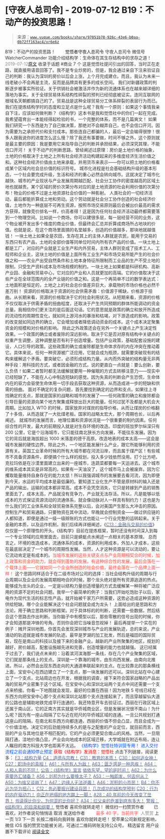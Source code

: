 # [守夜人总司令] - 2019-07-12 B19：不动产的投资思路！

> 来源：[`www.yuque.com/books/share/97051b78-926c-43e6-b0aa-0b72ff163ac4/xr6e6z`](https://www.yuque.com/books/share/97051b78-926c-43e6-b0aa-0b72ff163ac4/xr6e6z)

<ne-p id="520f42f3293818f927861ebbd5b15da4_p_0" data-lake-id="520f42f3293818f927861ebbd5b15da4_p_0"><ne-text id="ufdd8e543" style="color: rgb(51, 51, 51);">B19：不动产的投资思路！</ne-text></ne-p> <ne-p id="de0416b8162e7b1dd21fa256d8f0b743" data-lake-id="de0416b8162e7b1dd21fa256d8f0b743"><ne-text id="u53598a93" ne-fontsize="12" style="color: rgb(255, 255, 255);">原创</ne-text><ne-text id="uf5a959d7" ne-fontsize="14">觉悟者</ne-text><ne-text id="udc6c6169" ne-fontsize="14">守夜人总司令</ne-text></ne-p> <ne-p id="9d30a8911c157cb30a69fd2f767ca858" data-lake-id="9d30a8911c157cb30a69fd2f767ca858"><ne-text id="uabd33196" ne-fontsize="14" ne-bold="true" style="color: rgb(51, 51, 51);">守夜人总司令</ne-text></ne-p> <ne-p id="340fa153cc7f36c282f3266aab94a927" data-lake-id="340fa153cc7f36c282f3266aab94a927"><ne-text id="u659dcbfd" ne-fontsize="14" style="color: rgb(51, 51, 51);">微信号</ne-text><ne-text id="uf13f9669" ne-fontsize="14" style="color: rgb(51, 51, 51);">WatcherCommander</ne-text></ne-p> <ne-p id="78dd3f18f678aa89fe2fada4ad314ec1" data-lake-id="78dd3f18f678aa89fe2fada4ad314ec1"><ne-text id="udc6f645c" ne-fontsize="14" style="color: rgb(51, 51, 51);">功能介绍</ne-text><ne-text id="uc6553d83" ne-fontsize="14" style="color: rgb(51, 51, 51);">结构学：生命体在其生存结构中的求存之道！</ne-text></ne-p> <ne-p id="3840a0288e63befa51f20393287c83a0" data-lake-id="3840a0288e63befa51f20393287c83a0"><ne-text id="u6ec09a68" style="color: rgb(140, 140, 140);">2019-07-12</ne-text>[<ne-text id="u473f3295" ne-fontsize="14">原文</ne-text>](https://mp.weixin.qq.com/s?__biz=MzAxNDk1NjI2Mw==&mid=2247484650&idx=1&sn=36687887ab7cd444fd324c3906b8d54a&chksm=9b8a2762acfdae74b83a146bdd8994b81cb9879b3de5caa870c13c6253ad22b2f5c42b0fe59a&scene=27#wechat_redirect&cpage=345)</ne-p> <ne-p id="4b5513e1153cc1678e55491a2a0b0740" data-lake-id="4b5513e1153cc1678e55491a2a0b0740"><ne-text id="u3035533e" style="color: rgb(51, 51, 51);">收录于话题</ne-text></ne-p> <ne-p id="7324dcf778bda35b3c68b501334eb045" data-lake-id="7324dcf778bda35b3c68b501334eb045"><ne-text id="u1a0c864c" style="color: rgb(51, 51, 51);">#商业</ne-text></ne-p> <ne-p id="caef77e55fc2fe7636ab312c1aabbf88" data-lake-id="caef77e55fc2fe7636ab312c1aabbf88"><ne-text id="u8cc9e7bf" style="color: rgb(51, 51, 51);">7 个</ne-text></ne-p> <ne-p id="e8a93ae59419a8bd87ccca251803d42d" data-lake-id="e8a93ae59419a8bd87ccca251803d42d"><ne-text id="u2cf16f10" style="color: rgb(51, 51, 51);">这是觉悟社提问引出的回答，当时正在走路，就直接用语音回答了。我不是专业炒房的，但是，我会通过亲自下注来验证自己的判断：我认为深圳的房价以后会上涨，上个月完成建仓。而且，我认为未来一线老破小不会再是主流，反而是品牌具有更多的成长空间。</ne-text></ne-p> <ne-p id="e7fc1594fdc03dbd04680a9ada8a6895" data-lake-id="e7fc1594fdc03dbd04680a9ada8a6895"><ne-text id="u1e227f63" ne-bold="true" style="color: rgb(51, 51, 51);">我们对新疆政策的判断逐步被事实所验证。关于供销社会被激活并作为新的流通体系也在越来越详细的落地为事实。关于全球贸易体系结构性碎裂的预判已经彻底被证实。连同互联网的根域名天朝都搞自己的了。贸易战是这种全球贸易分工体系碎裂的表层行为而已。</ne-text><ne-text id="u247c9534" style="color: rgb(51, 51, 51);">我们在提炼结构学时的态度和立足点是什么呢？我有一个原则：如果这个事情我亲自下注，应该如何做判断？《结构学》这本书是我和觉悟社中的你们一起在完成。我希望蕴育出一本能经得起检验的书，一个完整的体系，而不是几篇爽文！</ne-text></ne-p> <ne-p id="7fdc2442b6c05ba61bc4a1f259c5ebcf" data-lake-id="7fdc2442b6c05ba61bc4a1f259c5ebcf"><ne-text id="u0da9009c" ne-bold="true" style="color: rgb(51, 51, 51);">如果我们研究一个东西是为了自己做决策，那绝对不会糊弄自己，也不会信口开河。因为需要为之承担代价和支付成本。那些连自己都骗的人，最后一定会输得很惨！</ne-text><ne-text id="ufa358390" style="color: rgb(51, 51, 51);">很多人跟我说你的进度怎么这么慢？除了我还有事要做，时间不够之外，这个原则就是最主要的原因：我是要用它来指导自己的判断并承担结果，必须深究其理，不能信口开河！</ne-text></ne-p> <ne-p id="703edfb437705d2311825bdab884399d" data-lake-id="703edfb437705d2311825bdab884399d"><ne-text id="u49e70f79" style="color: rgb(51, 51, 51);">关于不动产的判断思路，曾经阐述过原理：</ne-text><ne-text id="u86c3bb30" ne-bold="true" style="color: rgb(51, 51, 51);">房价是土地价格的抽象，土地的价格取决于土地之上所有社会经济活动构建起来的多维度经济生活价值之和。这种社会经济价值由土地来承载，并用货币来表示——你可以把土地的价格看成某个区域内社会总价值的标识符号。</ne-text></ne-p> <ne-p id="256edd77a9a79ddb9bc5e55ee6b3f36c" data-lake-id="256edd77a9a79ddb9bc5e55ee6b3f36c"><ne-text id="ufc421f1b" style="color: rgb(51, 51, 51);">城市化进程是社会基础结构升级的基本形态，一个社会要完成升级，生活和经济的重心必然会转向城市。这就决定了城市化越快、城市的产业现状与产业发展周期越匹配、社会分工协作的密度越高的区域土地也就越贵。</ne-text><ne-text id="u12966d0c" ne-bold="true" style="color: rgb(51, 51, 51);">某个区域的房价次第分布对应的是土地资源的社会利用价值的次第分布！物业的价格不过是土地资源社会价值的一种影射。</ne-text></ne-p> <ne-p id="13f6dfb62c32254a2559a5afa2384d62" data-lake-id="13f6dfb62c32254a2559a5afa2384d62"><ne-text id="ud68cf857" style="color: rgb(51, 51, 51);">人类社会的一切经济活动，最后都能折算成土地和劳动。这个劳动就是社会分工协作创造的社会经济价值，土地作为一种底层不可再生资源，按照市场交易原则最后会被出价最高的需求方获得，就像竞价排名一样，价高者得！这是因为任何社会经济活动最终都需要落到一个物理空间。比如说一个商场，你可以建很多层，每一层经营不同的业务，这个物业被开发出多个维度的商业价值，但最终会汇总并折算成商场所占地块的价值。也就是说，在这个商场里面搞的名堂越多，创造的价值越多，那块地就越值钱！</ne-text></ne-p> <ne-p id="c2e3e2fa447d08ffdb2ce0ff78a9c067" data-lake-id="c2e3e2fa447d08ffdb2ce0ff78a9c067"><ne-text id="u20210014" ne-bold="true" style="color: rgb(51, 51, 51);">一块土地上如果全是农田，生存在其上的主体人群就是农民，能用于交易的东西只有农产品，土地的全部价值等同单位时间内所有农产品的价值。一块土地上都是工厂，对应的产业就是工业生产和内外贸易，主体人群则变成了技术工人、工程师和企业主，这块土地的价值是上面所有工业生产和市场交易所能产生的社会价值之和——农业产出受自然条件和土地本身特征所限制而工业品的生产不受土地的限制，只受生产资料成本及市场规模的制约。一块土地上如果都是科研机构、高新产业园、金融和贸易中心，它对应的产业和人员就更加的高端。它的价值取决于这些产业在全球范围内的全产业链的价值之和。这是一个再简单不过的数学表达式：土地面积是恒定的，土地之上的社会总价值差异巨大，承载物的市场价格也必然千差万别！</ne-text></ne-p> <ne-p id="fd9d4c469e15d7d34fdc3745f6a25ca3" data-lake-id="fd9d4c469e15d7d34fdc3745f6a25ca3"><ne-text id="ub3613a19" ne-bold="true" style="color: rgb(51, 51, 51);">资源的价格取决于资源的社会供需矛盾：价值源于稀缺，价格源于扭曲。从长期来看，资源的价格取决于它的社会利用状况。从短期来看，资源的价格不仅仅取决于供需矛盾的扭曲程度，还取决于产生共同预期的群体所能调动的资金总量。</ne-text><ne-text id="ub5645b26" style="color: rgb(51, 51, 51);">我相信你们更关注的是后面这句话。它的意思就是政策的确立和放开所造成的流动性的周期性变化，就如同上游河水的暴涨和枯竭，对下游造成的影响。政策的改变就如同边界的确立，它会增加或者降低调动资金的成本。这个成本决定聚集资金的规模和对价格的影响。</ne-text></ne-p> <ne-p id="d774cce96cec1e248dfa60a625bb5784" data-lake-id="d774cce96cec1e248dfa60a625bb5784"><ne-text id="u2ae4e487" style="color: rgb(51, 51, 51);">除此之外政策还会在另外一个关键点上产生决定性效果。</ne-text><ne-text id="uaedf2c61" ne-bold="true" style="color: rgb(51, 51, 51);">一个政策的确立或者废除的深远影响，取决于它是否对原有结构中关键点的权重产生调整，这种调整是否有利于创造增量。</ne-text><ne-text id="ubead224b" style="color: rgb(51, 51, 51);">包括产业政策，基础配套设施的建设，人口引导的政策。这些政策的确立或废除都是生命体求存的内在冲突在推动着它。具体来说，</ne-text><ne-text id="ubbd52e08" ne-bold="true" style="color: rgb(51, 51, 51);">任何一种资源被广泛应用，它就会成为瓶颈，就需要突破现有的结构来缓解这个矛盾。</ne-text><ne-text id="u225436c4" style="color: rgb(51, 51, 51);">要突破它，必须形成结构力量。从内而外突破的结构量无非两种手段：用科技的方式，或者因金融的方式。说的更直白一点就是：要么创新，要么负债！如果二者暂时都无法缓解就要用一种催眠的方式去转移注意力——现实中已经短缺了，不能在人心中制造短缺的感觉。因为失真的判断会产生恐慌，生命体内在的驱力会驱使生命体用一切手段去获取这种资源，从而造成进一步的短缺和供需的扭曲。</ne-text></ne-p> <ne-p id="c73284fb210a49df8f32fc0025c074af" data-lake-id="c73284fb210a49df8f32fc0025c074af"><ne-text id="u69a87e37" ne-bold="true" style="color: rgb(51, 51, 51);">面对不确定的复杂问题，首先要找到确定的边界和支点。</ne-text><ne-text id="uf60af247" style="color: rgb(51, 51, 51);">如果往上寻找确定的支点，那就是国家的战略和城市的发展了——任何政策的确立和废除都会引导巨量的资源向某个地方聚集或释放出巨大的能量。任何过犹不及都是大机会大周期。比如加入 WTO 的时候，国家放弃对煤炭的指导价格，从而让煤炭的价格翻了十多倍，从而造就了一大批煤老板。国家的战略太宏大，那个周期也长，以后再阐述。</ne-text></ne-p> <ne-p id="e85693585d2f46890d0ca320b69acfcd" data-lake-id="e85693585d2f46890d0ca320b69acfcd"><ne-text id="u97a82f85" ne-bold="true" style="color: rgb(51, 51, 51);">就城市的发展而言，地理位置和资源状况是一个很重要的制约因素。任何综合性的开发，最大的前期投入就是对生存环境的改造。</ne-text><ne-text id="u960f2887" style="color: rgb(51, 51, 51);">印度的班加罗尔纵深只有 200 公里，它是个沿海城市，它只能往南北狭长方向发展，不能往东发展。因为它的背后就是海拔超出 1000 米落差的德干高原。改造地表的成本太高——这会是城市发展的硬性边界。除此之外，一个地区能发展什么产业，跟它所能够利用的资源有关。英国工业革命时候的所有大城市都在河流沿岸，而且属于煤产区！有些城市不具备资源条件，即便搞个什么样的规划，投入多少钱依然没用。打个比方吧，克拉玛依是在沙漠里面建立出来的一座城市，连蔬菜都要每一天运进去。这个城市的维系成本其实是非常高的。如果有一天油没了，这个城市马上会被废弃。因为它攫取能量维持自身存在的能力太低！所以我强调城市的发展要去看河流，因为即便到今天，水运的平均成本是最低廉的。要知道工业化生产不管是原材料的输入还是产品的输出，运输的成本都非常高。成本不会凭空消失，它只是转嫁到产品的销售里面去了。成本太高，产品就没有竞争力，产业就无法存活。所以，凡是能够以低成本的方式保证资源流动的流通体系，就会像动脉对人一样具有制约力！这也是为什么我们的工业体系和全球贸易体系完整以后，会对美国产生那么大冲击的原因。</ne-text><ne-text id="ubf8bc28d" ne-bold="true" style="color: rgb(51, 51, 51);">控制生产和贸易通路，只要物资在其中流动，早晚就会控制资金——做过供应链的人都知道，即便是通过一级一级赊账的方式也能让一个行业完整的运转起来。</ne-text><ne-text id="u7d6378f2" style="color: rgb(51, 51, 51);">关于金融的本质，以及运作机制，我们后续再详细阐述，《</ne-text>[<ne-text id="u48323a0e" style="color: rgb(87, 107, 149);">C13：金融与交易的价值</ne-text>](http://mp.weixin.qq.com/s?__biz=MzAxNDk1NjI2Mw==&mid=2247484195&idx=1&sn=29b44cb469007b95d165440e2afaf4b0&chksm=9b8a20abacfda9bd5243c3a87b445cb401fc462d7ad3b1e60c51d02aad41d814d8c704e87521&scene=21#wechat_redirect)<ne-text id="u9e352af9" style="color: rgb(51, 51, 51);">》仅仅是一个原理性的开头。《结构学》目前在提炼框架，暂时还没有时间深入到每一个专业领域的应用里面去，目前只是蜻蜓点水阐述一点相关的基本原理。</ne-text></ne-p> <ne-p id="315fd0ffb2a6bcd5ba739764619e7ca8" data-lake-id="315fd0ffb2a6bcd5ba739764619e7ca8"><ne-text id="u531227a6" ne-bold="true" style="color: rgb(51, 51, 51);">总而言之，环境的改造成本，流通体系的成本，资源的利用成本，外加人才成本，这些在最底层决定了一个城市的周期性发展。</ne-text><ne-text id="u8c9c043e" style="color: rgb(51, 51, 51);">当然，人才这种资源是可以流动的，要让它流动肯定是有成本的。</ne-text><ne-text id="ue965cec5" style="color: rgb(255, 76, 65);">当城市发展的这些关键支点与产业周期相契合的时候，加上政策和资金的助力，就会得到蓬勃的发展。有这种综合性的发展，最后会落在一个载体上面——它就如同一个企业所创造的社会价值，最终会落在一个品牌上面一样！</ne-text></ne-p> <ne-p id="b0d7428f944e2bc4f8fd20efc7ff4a78" data-lake-id="b0d7428f944e2bc4f8fd20efc7ff4a78"><ne-text id="ud63c8fc5" style="color: rgb(51, 51, 51);">这个思路同样适合于在二级市场对公司的选择：</ne-text><ne-text id="udf7fa862" ne-bold="true" style="color: rgb(51, 51, 51);">当社会结构升级的周期与行业周期以及企业的发展周期相吻合的时候，那个龙头绝对是所有资源追逐的热点。能够成为龙头的企业，一定是以结构力量创造增量的方式去缓解某一种将被广泛应用的资源不足的社会问题。</ne-text><ne-text id="ua97814c3" style="color: rgb(51, 51, 51);">我举一个最简单的例子：当我们开始吃饱肚子以后，家电作为现代生活的标志性产品，就开始被千家万户所需要，这势必造成这种资源的供给短缺。哪个企业能解决这个社会问题就会成为龙头！</ne-text></ne-p> <ne-p id="34c62706a440c3521bb15e15c85c84a2" data-lake-id="34c62706a440c3521bb15e15c85c84a2"><ne-text id="ua4197763" style="color: rgb(51, 51, 51);">上面给出的是思路和方法论，用于确立思路和判断框架。对于具体标的的判断，还需要一些数据，然后结合这个思路去作出判断。</ne-text><ne-text id="ua44f02a1" ne-bold="true" style="color: rgb(51, 51, 51);">当你脑子中有模型以后，那些零散的信号出现的时候，你才会知道那是冲锋的号角。否则你会把它当噪音忽视掉！</ne-text></ne-p> <ne-p id="021b91d8be44aba61cb8a51ddefe42f3" data-lake-id="021b91d8be44aba61cb8a51ddefe42f3"><ne-text id="uc55f817e" style="color: rgb(51, 51, 51);">最后再提举一个实在的例子：摊开深圳地图，你首先会发现深圳城市与产业的发展轨迹，总的来说，产业涌动的轨迹就是城市发展的轨迹。最早是罗湖的加工批发，然后是福田的国际贸易，现在是南山的科技以及接下来的金融产业。越新的产业所聚集的地区，规划的越好，房价越高，配套设施越先进和完善，创造增量的能力也就越强。</ne-text></ne-p> <ne-p id="fe53ea0b6b24afd9841d545edf0edc4f" data-lake-id="fe53ea0b6b24afd9841d545edf0edc4f"><ne-text id="u5b1e579a" style="color: rgb(51, 51, 51);">这已经属于过去了，我们说点未来的：沿着滨河滨海那一条线，存在几个产业聚集的区域，它们就是那条线上的支点。深圳是一个靠海的城市，由东向西发展，由南向北推进。所以，必然会出现东西走向的大通道串联起来的支点。在比较靠北的那条横线上面，宝安中心在西边建立了一个支点，那一块发展的还可以。深圳北站在中心建立了一个支点，北站周边也在开发，根据我的调查，接下来符合国家战略的产品出海的贸易产业密集于这个区域。在宝安中心和深圳北站两个支点中间还需要一个支点来桥接。你看一下地图就会发现，最好的位置在西丽！因为地铁 5 号线已经在东西方向把宝安中心那个支点和深圳北站那个支点连接起来了，而且穿越留仙大道的公路也是辅助地铁完成平行连通的，我还特意开车去验证过。西丽在行政区域上还属于南山区，它的正南方其实就是华侨城商业区，但是发展状况很不南山！为什么呢？因为有一座山阻隔了它与近在咫尺的华侨城区域的连通。一旦公共规划打通这座山的阻隔，在南北和东西方向都连通，西丽的价值不但会凸显，而且会成为一个价值洼地。决定它的后劲能持续多久的是与之配套的产业定位，就目前而言，西丽的产业与其地位是不相匹配的。它的产业必须更契合南山的风格。当然，一旦阻隔打通，洼地价值凸显，产业会向地成本的区域迁移，大学城就在附近布局，连让人瞩目的南方科技大学也距离不太远。</ne-text></ne-p> <ne-p id="886f1502c8a05b18cef1986bda2f53e0" data-lake-id="886f1502c8a05b18cef1986bda2f53e0" ne-alignment="center"><ne-text id="ua4c7e022" ne-fontsize="13" style="color: rgb(0, 82, 255);">《结构学》觉悟社特训营专用！</ne-text></ne-p> <ne-p id="acd2fe9523a47dc18188e4a4a1835215" data-lake-id="acd2fe9523a47dc18188e4a4a1835215" ne-alignment="center"><ne-text id="u6687bb61" ne-fontsize="13" style="color: rgb(0, 82, 255);">进入交付流程之前会通知停止预定</ne-text></ne-p> <ne-p id="65c263b711dab22d99f1563ad0802069" data-lake-id="65c263b711dab22d99f1563ad0802069" ne-alignment="center"><ne-text id="ufba8a468" style="color: rgb(255, 0, 0);">获取《结构学》发消息</ne-text><ne-text id="u09b52703" ne-bold="true" style="color: rgb(255, 0, 0);">：觉悟社</ne-text></ne-p>  <ne-p id="bdec904d06b03291bd5f2a818a31225a" data-lake-id="bdec904d06b03291bd5f2a818a31225a" ne-alignment="center"><ne-card data-card-name="image" data-card-type="inline" id="k8oSl" data-event-boundary="card" style="color: rgb(51, 51, 51);"><ne-p id="5283871e5a31c3d3efee8ffcacc9171b" data-lake-id="5283871e5a31c3d3efee8ffcacc9171b"><ne-text id="u0f37bd89" ne-fontsize="13" style="color: rgb(51, 51, 51);">点击下列链接，阅读更多：</ne-text></ne-p> <ne-p id="414b132ba01da749944a7fcab8130722" data-lake-id="414b132ba01da749944a7fcab8130722">[<ne-text id="u85550d0c" ne-fontsize="13" ne-bold="true" style="color: rgb(87, 107, 149);">F3：结构力量</ne-text>](http://mp.weixin.qq.com/s?__biz=MzAxNDk1NjI2Mw==&mid=2247484256&idx=1&sn=f10d9c530bfd6ea08b25d4bec657c13a&chksm=9b8a20e8acfda9fee057f2df26790f905c898132cac91d833d14e636edb00c20514d63189a88&scene=21#wechat_redirect)</ne-p> <ne-p id="435e53202d35ff992fe0d5e22f923e90" data-lake-id="435e53202d35ff992fe0d5e22f923e90">[<ne-text id="u8f90bcac" ne-fontsize="13" ne-bold="true" style="color: rgb(87, 107, 149);">C4：道德与宗教！</ne-text>](http://mp.weixin.qq.com/s?__biz=MzAxNDk1NjI2Mw==&mid=2247484608&idx=1&sn=49b58f2f27c117c1c42e6270e8d2d8c2&chksm=9b8a2748acfdae5ea3d03e3a9843d183498241c03b0d57b01b9c315e23757604fd0e1bfdb96f&scene=21#wechat_redirect)</ne-p> <ne-p id="d93af4983d494d9f95e16cdffe2d6088" data-lake-id="d93af4983d494d9f95e16cdffe2d6088">[<ne-text id="u9e3c4e1f" ne-fontsize="13" ne-bold="true" style="color: rgb(87, 107, 149);">C31：教育的本质！</ne-text>](http://mp.weixin.qq.com/s?__biz=MzAxNDk1NjI2Mw==&mid=2247484645&idx=1&sn=0c19e963af345ec0d157348555f45482&chksm=9b8a276dacfdae7bb43eb0602bf7d9fdc827d0675a7350f893c5b3b43986de58782355a2065d&scene=21#wechat_redirect)</ne-p> <ne-p id="73205a7cfd0ed6bb31f5de7e96641e9c" data-lake-id="73205a7cfd0ed6bb31f5de7e96641e9c">[<ne-text id="u843d1781" ne-fontsize="13" ne-bold="true" style="color: rgb(87, 107, 149);">C30：如何追女神！</ne-text>](http://mp.weixin.qq.com/s?__biz=MzAxNDk1NjI2Mw==&mid=2247484588&idx=1&sn=de5c95495cc04bcfe8644c3c2bc025c3&chksm=9b8a2724acfdae3286a142c2de506a7494e2d7aa50c990c0e159cedab07b5287040f286dfac6&scene=21#wechat_redirect)</ne-p> <ne-p id="2e2017ea9d0e555e5091cad9c52add9d" data-lake-id="2e2017ea9d0e555e5091cad9c52add9d">[<ne-text id="u2fcd3e5e" ne-fontsize="13" ne-bold="true" style="color: rgb(87, 107, 149);">C27：职场中的真相！</ne-text>](http://mp.weixin.qq.com/s?__biz=MzAxNDk1NjI2Mw==&mid=2247484554&idx=1&sn=fec6641c1838970ea6d16cfe1a68f9e1&chksm=9b8a2702acfdae14e71017ee02594f3b47abc738b773bc3dbd5e80968dccae0e90f17977a339&scene=21#wechat_redirect)</ne-p> <ne-p id="1e2919459bf5dca92c299494b8461dd5" data-lake-id="1e2919459bf5dca92c299494b8461dd5">[<ne-text id="u284582a2" ne-fontsize="13" ne-bold="true" style="color: rgb(87, 107, 149);">A61：与所有人为敌！</ne-text>](http://mp.weixin.qq.com/s?__biz=MzAxNDk1NjI2Mw==&mid=2247484601&idx=1&sn=c80e839436bd78047d0f5ea3c9e69890&chksm=9b8a2731acfdae27acc75952e866e0642eea99cb2acfeab4101e209ecc728fd94eb2adc7434c&scene=21#wechat_redirect)</ne-p> <ne-p id="afe11fc9917e2fc6c8e2c1dd6b323e31" data-lake-id="afe11fc9917e2fc6c8e2c1dd6b323e31">[<ne-text id="u39fcb134" ne-fontsize="13" ne-bold="true" style="color: rgb(87, 107, 149);">A63：匮乏感是一种恶疾！</ne-text>](http://mp.weixin.qq.com/s?__biz=MzAxNDk1NjI2Mw==&mid=2247484613&idx=1&sn=67f0957ae7ffa817652c3cb9f14a13b9&chksm=9b8a274dacfdae5b9fb0ddc58544dec9a94900fe1baab61b6b4d00236965579c32b8fd7e1e63&scene=21#wechat_redirect)</ne-p> <ne-p id="7ce567648dac6f45dd9dfd029b65a403" data-lake-id="7ce567648dac6f45dd9dfd029b65a403">[<ne-text id="u989f91f3" ne-fontsize="13" ne-bold="true" style="color: rgb(87, 107, 149);">A64：人和人真的不同！</ne-text>](http://mp.weixin.qq.com/s?__biz=MzAxNDk1NjI2Mw==&mid=2247484618&idx=1&sn=ef99e3ee9800a28ff0f36ea6977f2133&chksm=9b8a2742acfdae5455f0f4c75f66030655dee2432d9b54ed40cc125ff86625cfda817fadfbd2&scene=21#wechat_redirect)</ne-p> <ne-p id="e2165eaf58786c465da89f3d6af55b1a" data-lake-id="e2165eaf58786c465da89f3d6af55b1a">[<ne-text id="u680f4e72" ne-fontsize="13" ne-bold="true" style="color: rgb(87, 107, 149);">公告：《结构学》宣言</ne-text>](http://mp.weixin.qq.com/s?__biz=MzAxNDk1NjI2Mw==&mid=2247484505&idx=1&sn=95b4424393e36eda97e76284318a3f38&chksm=9b8a27d1acfdaec7c00ce60807bd673a33454adf9b992a8ef9b44687a93b333dcf676d0b77c3&scene=21#wechat_redirect)</ne-p> <ne-p id="30d60438e699b70fa739bb9d3be352bb" data-lake-id="30d60438e699b70fa739bb9d3be352bb">[<ne-text id="ued5b876e" ne-fontsize="13" ne-bold="true" style="color: rgb(87, 107, 149);">依依东望，望的是时间！</ne-text>](http://mp.weixin.qq.com/s?__biz=MzAxNDk1NjI2Mw==&mid=2247483947&idx=1&sn=1dcdd529b9dad09a00b6e3e2b14c8245&chksm=9b8a21a3acfda8b5fe1dae1c8979dec0be990a569bc03372af815b4e0f08913e938d57aa6b25&scene=21#wechat_redirect)</ne-p> <ne-p id="a983d5e788c140de089950da27ce97ce" data-lake-id="a983d5e788c140de089950da27ce97ce">[<ne-text id="u9f7baa7b" ne-fontsize="13" ne-bold="true" style="color: rgb(87, 107, 149);">A62：为什么需要外汇储备？</ne-text>](http://mp.weixin.qq.com/s?__biz=MzAxNDk1NjI2Mw==&mid=2247484604&idx=1&sn=2217abffb62dc6bd2fd19929e13f745c&chksm=9b8a2734acfdae22952edbb235321e2d155694f0b44635f4c6e612365cf0f7302d5683d89c6a&scene=21#wechat_redirect)</ne-p> <ne-p id="9b5c8d83d54f8ea8665bf483fa70b3c0" data-lake-id="9b5c8d83d54f8ea8665bf483fa70b3c0">[<ne-text id="u4f6b3360" ne-fontsize="13" ne-bold="true" style="color: rgb(87, 107, 149);">A56：刘邦为什么要换太子？</ne-text>](http://mp.weixin.qq.com/s?__biz=MzAxNDk1NjI2Mw==&mid=2247484574&idx=1&sn=5ed4d23f15b1523357c663394fe17eed&chksm=9b8a2716acfdae0067c043e7f714afa42a672e6d43d777dff978f561399710e4a4f977a43ede&scene=21#wechat_redirect)</ne-p> <ne-p id="c1e0da21be932f138f3949b338e45f0c" data-lake-id="c1e0da21be932f138f3949b338e45f0c">[<ne-text id="u677a9dfe" ne-fontsize="13" ne-bold="true" style="color: rgb(87, 107, 149);">A53：一触即发，何去何从？</ne-text>](http://mp.weixin.qq.com/s?__biz=MzAxNDk1NjI2Mw==&mid=2247484535&idx=1&sn=730dd962738c90e2a5de9558e0b6471a&chksm=9b8a27ffacfdaee9fcaf3cb350e1589a70eae4bde6172b6bd3a08b7f61fbd7645890b76b88c7&scene=21#wechat_redirect)</ne-p> <ne-p id="d21a5efb7f6bcdc9bb4d4fc0b10a7bf4" data-lake-id="d21a5efb7f6bcdc9bb4d4fc0b10a7bf4">[<ne-text id="u71a90185" ne-fontsize="13" ne-bold="true" style="color: rgb(87, 107, 149);">A50：为啥又谈崩了！</ne-text>](http://mp.weixin.qq.com/s?__biz=MzAxNDk1NjI2Mw==&mid=2247484515&idx=1&sn=d5912e7e1901f7fae49d39a99d8e3b6a&chksm=9b8a27ebacfdaefde82ea607527b72552b9bca352e99f6f0875ba5b7beeddd16879b85802bde&scene=21#wechat_redirect)</ne-p> <ne-p id="87c8a1a01299dd98311b452a195939e7" data-lake-id="87c8a1a01299dd98311b452a195939e7">[<ne-text id="u2202e779" ne-fontsize="13" ne-bold="true" style="color: rgb(87, 107, 149);">A47：边缘人无法逆袭！</ne-text>](http://mp.weixin.qq.com/s?__biz=MzAxNDk1NjI2Mw==&mid=2247484476&idx=1&sn=42cd8e7b62b1c430768fe9583a9715b4&chksm=9b8a27b4acfdaea2f7ac778f91e72c9b69a725224a18c6d576f3de7caf0ff91a040bf5622645&scene=21#wechat_redirect)</ne-p> <ne-p id="3260c19410a0b8bc32ec6b372fcf8026" data-lake-id="3260c19410a0b8bc32ec6b372fcf8026">[<ne-text id="u1db58e7a" ne-fontsize="13" ne-bold="true" style="color: rgb(87, 107, 149);">A46：淤积的小市民！</ne-text>](http://mp.weixin.qq.com/s?__biz=MzAxNDk1NjI2Mw==&mid=2247484472&idx=1&sn=f5df702c026dbb04688151086cdf7493&chksm=9b8a27b0acfdaea6ed5b712d94b3725bf8e322b39101916f48f935c102c433e9c7239b596c9f&scene=21#wechat_redirect)</ne-p> <ne-p id="e8819beffacba0448a552084c8340d73" data-lake-id="e8819beffacba0448a552084c8340d73">[<ne-text id="u267f318a" ne-fontsize="13" ne-bold="true" style="color: rgb(87, 107, 149);">B4：你不必为华为担心！</ne-text>](http://mp.weixin.qq.com/s?__biz=MzIzMDYwOTM0Mg==&mid=2247483951&idx=1&sn=7850925e07db502ec2116efe0211318f&chksm=e8b19afedfc613e816bdef573343dbe2127c92d828c071510a8a8b9cb98384cdc7a6dbf8fbdd&scene=21#wechat_redirect)</ne-p> <ne-p id="0499c67944c1457320c5c7bfac55e48b" data-lake-id="0499c67944c1457320c5c7bfac55e48b">[<ne-text id="u71bdebcf" ne-fontsize="13" ne-bold="true" style="color: rgb(87, 107, 149);">C12：务必要振兴建设兵团！</ne-text>](http://mp.weixin.qq.com/s?__biz=MzAxNDk1NjI2Mw==&mid=2247484193&idx=1&sn=88c86597191d0c97a411f9ea6f7b7c5d&chksm=9b8a20a9acfda9bfae819e8e42531fe6d523dd244ef0fc0c0787ab812540108c181f7ec2ffa9&scene=21#wechat_redirect)</ne-p> <ne-p id="1532389332ac83c9954a3500e2efcb15" data-lake-id="1532389332ac83c9954a3500e2efcb15">[<ne-text id="u57cf5f5c" ne-fontsize="13" ne-bold="true" style="color: rgb(87, 107, 149);">几次成功的结构学预判</ne-text>](http://mp.weixin.qq.com/s?__biz=MzAxNDk1NjI2Mw==&mid=2247484266&idx=1&sn=02ab915e029cbe24d91712f741b3f37c&chksm=9b8a20e2acfda9f4498a5c76204c101ab26e7311f2fb7d3043de108d4ff6e18d72a1c889a569&scene=21#wechat_redirect)</ne-p> <ne-p id="4979599d2b04df10cc4ad4abfd0db55d" data-lake-id="4979599d2b04df10cc4ad4abfd0db55d">[<ne-text id="u5faa60c8" ne-fontsize="13" ne-bold="true" style="color: rgb(87, 107, 149);">C20：行为的内在驱动力！</ne-text>](https://mp.weixin.qq.com/s?__biz=MzIzMDYwOTM0Mg==&mid=2247484003&idx=1&sn=a62ddbccc64f9f19890c0dff9605b6f7&scene=21#wechat_redirect)</ne-p> <ne-p id="7fabddd144763f56e6514740bcab9ed8" data-lake-id="7fabddd144763f56e6514740bcab9ed8">[<ne-text id="u2879c007" ne-fontsize="13" ne-bold="true" style="color: rgb(87, 107, 149);">向正在坍塌的地方踹上一脚！</ne-text>](http://mp.weixin.qq.com/s?__biz=MzAxNDk1NjI2Mw==&mid=2247483789&idx=1&sn=5e44b7b524c3dc4bb7705f49ed0a44a3&chksm=9b8a2205acfdab139e4b1d44ef6702b09c9fbf79505340205d13fbdaa33207a997f54bee0e97&scene=21#wechat_redirect)</ne-p> <ne-p id="ea65ca252b2bd59c9330fb7b85068595" data-lake-id="ea65ca252b2bd59c9330fb7b85068595">[<ne-text id="uff5fa4f2" ne-fontsize="13" ne-bold="true" style="color: rgb(87, 107, 149);">A28：40 年前的今天改变了世界！</ne-text>](http://mp.weixin.qq.com/s?__biz=MzAxNDk1NjI2Mw==&mid=2247484305&idx=1&sn=34b19d12210bf9f765c6eb615b787ac6&chksm=9b8a2019acfda90fff45ea8c17ccb37c75e04c7420ad9b303a0fb0069110cee644e6f592d95f&scene=21#wechat_redirect)</ne-p> <ne-p id="8d457488299a43fdf6d9b455df51164f" data-lake-id="8d457488299a43fdf6d9b455df51164f">[<ne-text id="u900f6957" ne-fontsize="13" ne-bold="true" style="color: rgb(87, 107, 149);">书读得比你少，为何混的比你好？</ne-text>](http://mp.weixin.qq.com/s?__biz=MzAxNDk1NjI2Mw==&mid=2247484296&idx=1&sn=b0e0f11f50023aa8a20e8eeb51d39e10&chksm=9b8a2000acfda916885455b30687e2f18099abba31c78b2fabb95ca1b89ddc40f2415317d368&scene=21#wechat_redirect)</ne-p> <ne-p id="3adc1963c2a2c7df902cd24a368aaa01" data-lake-id="3adc1963c2a2c7df902cd24a368aaa01">[<ne-text id="ubdc4f8c0" ne-fontsize="13" ne-bold="true" style="color: rgb(87, 107, 149);">A34：烂父亲的危害到底有多大！</ne-text>](http://mp.weixin.qq.com/s?__biz=MzAxNDk1NjI2Mw==&mid=2247484348&idx=1&sn=944a6aac1e8035011b56508ea74fb48e&chksm=9b8a2034acfda922b803681a568bf7b75ce8342cf507080d2e636098b7ee9dfc1391836f7341&scene=21#wechat_redirect)</ne-p> <ne-p id="e63b787e5199d6e0a583656cca34187d" data-lake-id="e63b787e5199d6e0a583656cca34187d">[<ne-text id="uf6575714" ne-fontsize="13" ne-bold="true" style="color: rgb(87, 107, 149);">警报：《结构学》的目录和纲要！</ne-text>](http://mp.weixin.qq.com/s?__biz=MzAxNDk1NjI2Mw==&mid=2247484593&idx=1&sn=5ec84d78201320511260f18a170dd539&chksm=9b8a2739acfdae2f3f64efc39512bdba6569eb8ebbe4da30839c1116ed7f9e2e6ffcad864cc2&scene=21#wechat_redirect)</ne-p> <ne-p id="5c97ad56f2d41959abd504dad752dac7" data-lake-id="5c97ad56f2d41959abd504dad752dac7"><ne-text id="ue9cdc48a" style="color: rgb(51, 51, 51);">觉悟者</ne-text></ne-p> <ne-p id="8e35d6938ac896c041a4b4c7e576f2ad" data-lake-id="8e35d6938ac896c041a4b4c7e576f2ad"><ne-text id="ue36d5f77" style="color: rgb(51, 51, 51);">喜欢你就转走吧！</ne-text></ne-p> <ne-p id="6f3914559b31fcfb91ddec061db7ad02" data-lake-id="6f3914559b31fcfb91ddec061db7ad02"><ne-text id="u0465b09d" ne-bold="true" style="color: rgb(51, 51, 51);">微信扫一扫赞赏作者</ne-text><ne-text id="ucd71970d" ne-bold="true" style="color: rgb(255, 255, 255);">赞赏</ne-text></ne-p> <ne-p id="42c4218091b224f9054b88877094ee47" data-lake-id="42c4218091b224f9054b88877094ee47"><ne-text id="uca60e4fa" style="color: rgb(51, 51, 51);">已喜欢，</ne-text><ne-text id="ub658f38c">对作者说句悄悄话</ne-text></ne-p> <ne-p id="8a7139f66cad6d87b3a6993d9806041d" data-lake-id="8a7139f66cad6d87b3a6993d9806041d"><ne-text id="uf926101d" style="color: rgb(51, 51, 51);">取消</ne-text></ne-p> <ne-p id="8b643b742b76abbe43c9a590e86a469d" data-lake-id="8b643b742b76abbe43c9a590e86a469d"><ne-text id="ud3b8844e" ne-fontsize="14" ne-bold="true" style="color: rgb(51, 51, 51);">发送给作者</ne-text></ne-p> <ne-p id="f029e180cbc0141ab8cd7722f11e41e7" data-lake-id="f029e180cbc0141ab8cd7722f11e41e7"><ne-text id="u95d983a0" ne-bold="true" style="color: rgb(255, 255, 255);">发送</ne-text></ne-p> <ne-p id="1906c41fd3ac8464c736e273f314eb6a" data-lake-id="1906c41fd3ac8464c736e273f314eb6a"><ne-text id="uf890196f" ne-fontsize="13" style="color: rgb(250, 81, 81);">最多 40 字，当前共字</ne-text></ne-p> <ne-p id="e858ac00a14c34641faafcdac55db358" data-lake-id="e858ac00a14c34641faafcdac55db358"><ne-text id="ud57e2011" style="color: rgb(136, 136, 136);"> 人赞赏</ne-text></ne-p> <ne-p id="6c8141957acf23e8f5bcdfa51de8e8a9" data-lake-id="6c8141957acf23e8f5bcdfa51de8e8a9"><ne-text id="u9cff5d6c" style="color: rgb(51, 51, 51);">上一页</ne-text> <ne-text id="udca1a8ba">1</ne-text><ne-text id="ue1e62832" style="color: rgb(51, 51, 51);">/3 下一页</ne-text></ne-p> <ne-p id="2184d5a9ef548d05b96a59a04d442295" data-lake-id="2184d5a9ef548d05b96a59a04d442295"><ne-text id="ufbf8541e" style="color: rgb(51, 51, 51);">长按二维码向我转账</ne-text></ne-p> <ne-p id="b01958e550987fda4055c5fa3613f938" data-lake-id="b01958e550987fda4055c5fa3613f938"><ne-text id="u3e0b91c8" style="color: rgb(51, 51, 51);">喜欢你就转走吧！</ne-text></ne-p> <ne-p id="b061cfafc011dee7bf43be501105da19" data-lake-id="b061cfafc011dee7bf43be501105da19"><ne-text id="ubc5fe700" style="color: rgb(51, 51, 51);">受苹果公司新规定影响，微信 iOS 版的赞赏功能被关闭，可通过二维码转账支持公众号。</ne-text></ne-p> <ne-h3 id="2mYAw" data-lake-id="2mYAw"><ne-heading-ext><ne-heading-anchor></ne-heading-anchor><ne-heading-fold></ne-heading-fold></ne-heading-ext><ne-heading-content><ne-text id="u4aed91e9" ne-fontsize="16" style="color: rgb(51, 51, 51);">精选留言</ne-text></ne-heading-content></ne-h3> <ne-p id="a31c28b5117e316c004eb16b85961a84" data-lake-id="a31c28b5117e316c004eb16b85961a84"><ne-text id="u33517613" style="color: rgb(51, 51, 51);">用户设置不下载评论</ne-text></ne-p> <ne-p id="b0a7f50226e383220fbd315b3011ba1a" data-lake-id="b0a7f50226e383220fbd315b3011ba1a">[<ne-text id="u6e83ced1">阅读全文</ne-text>](https://t.zsxq.com/IYzr7UB)</ne-p></ne-card></ne-p>